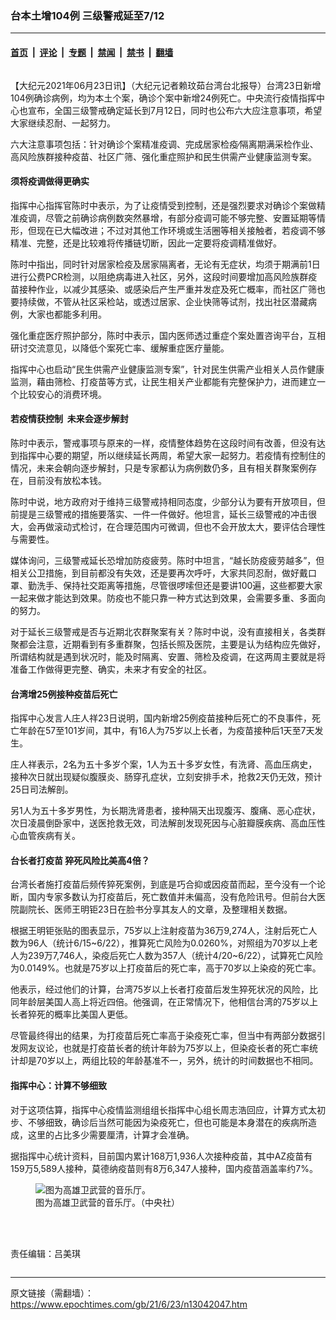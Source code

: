 ### 台本土增104例 三级警戒延至7/12

---

#### [首页](../../../..?n13042047) &nbsp;|&nbsp; [评论](../../../../../epoch-comment?n13042047) &nbsp;|&nbsp; [专题](../../../../../epoch-special?n13042047) &nbsp;|&nbsp; [禁闻](../../../../../epoch-news?n13042047) &nbsp;|&nbsp; [禁书](../../../../../books?n13042047) &nbsp;|&nbsp; [翻墙](https://github.com/gfw-breaker/nogfw/blob/master/README.md?n13042047)


<div class="column" id="artbody" itemprop="articleBody">
 <!-- article content begin -->
 <p>
  【大纪元2021年06月23日讯】（大纪元记者赖玟茹台湾台北报导）台湾23日新增104例确诊病例，均为本土个案，确诊个案中新增24例死亡。中央流行疫情指挥中心也宣布，全国三级警戒确定延长到7月12日，同时也公布六大应注意事项，希望大家继续忍耐、一起努力。
 </p>
 <p>
  六大注意事项包括：针对确诊个案精准疫调、完成居家检疫⁄隔离期满采检作业、高风险族群接种疫苗、社区广筛、强化重症照护和民生供需产业健康监测专案。
 </p>
 <h4>
  须将疫调做得更确实
 </h4>
 <p>
  指挥中心指挥官陈时中表示，为了让疫情受到控制，还是强烈要求对确诊个案做精准疫调，尽管之前确诊病例数突然暴增，有部分疫调可能不够完整、安置延期等情形，但现在已大幅改进；不过对其他工作环境或生活圈等相关接触者，若疫调不够精准、完整，还是比较难将传播链切断，因此一定要将疫调精准做好。
 </p>
 <p>
  陈时中指出，同时针对居家检疫及居家隔离者，无论有无症状，均须于期满前1日进行公费PCR检测，以阻绝病毒进入社区，另外，这段时间要增加高风险族群疫苗接种作业，以减少其感染、或感染后产生严重并发症及死亡概率，而社区广筛也要持续做，不管从社区采检站，或透过居家、企业快筛等试剂，找出社区潜藏病例，大家也都能多利用。
 </p>
 <p>
  强化重症医疗照护部分，陈时中表示，国内医师透过重症个案处置咨询平台，互相研讨交流意见，以降低个案死亡率、缓解重症医疗量能。
 </p>
 <p>
  指挥中心也启动“民生供需产业健康监测专案”，针对民生供需产业相关人员作健康监测，藉由筛检、打疫苗等方式，让民生相关产业都能有完整保护力，进而建立一个比较安心的消费环境。
 </p>
 <h4>
  若疫情获控制  未来会逐步解封
 </h4>
 <p>
  陈时中表示，警戒事项与原来的一样，疫情整体趋势在这段时间有改善，但没有达到指挥中心要的期望，所以继续延长两周，希望大家一起努力。若疫情有控制住的情况，未来会朝向逐步解封，只是专家都认为病例数仍多，且有相关群聚案例存在，目前没有放松本钱。
 </p>
 <p>
  陈时中说，地方政府对于维持三级警戒持相同态度，少部分认为要有开放项目，但前提是三级警戒的措施要落实、一件一件做好。他坦言，延长三级警戒的冲击很大，会再做滚动式检讨，在合理范围内可微调，但也不会开放太大，要评估合理性与需要性。
 </p>
 <p>
  媒体询问，三级警戒延长恐增加防疫疲劳。陈时中坦言，“越长防疫疲劳越多”，但相关公卫措施，到目前都没有失效，还是要再次呼吁，大家共同忍耐，做好戴口罩、勤洗手、保持社交距离等措施，尽管很啰嗦但还是要讲100遍，这些都要大家一起来做才能达到效果。防疫也不能只靠一种方式达到效果，会需要多重、多面向的努力。
 </p>
 <p>
  对于延长三级警戒是否与近期北农群聚案有关？陈时中说，没有直接相关，各类群聚都会注意，近期看到有多重群聚，包括长照及医院，主要是认为结构应先做好，所谓结构就是遇到状况时，能及时隔离、安置、筛检及疫调，在这两周主要就是将准备工作做得更完整、确实，未来才有安全的社区。
 </p>
 <h4>
  台湾增25例接种疫苗后死亡
 </h4>
 <p>
  指挥中心发言人庄人祥23日说明，国内新增25例疫苗接种后死亡的不良事件，死亡年龄在57至101岁间，其中，有16人为75岁以上长者，为疫苗接种后1天至7天发生。
 </p>
 <p>
  庄人祥表示，2名为五十多岁个案，1人为五十多岁女性，有洗肾、高血压病史，接种次日就出现疑似腹膜炎、肠穿孔症状，立刻安排手术，抢救2天仍无效，预计25日司法解剖。
 </p>
 <p>
  另1人为五十多岁男性，为长期洗肾患者，接种隔天出现腹泻、腹痛、恶心症状，次日凌晨倒卧家中，送医抢救无效，司法解剖发现死因与心脏瓣膜疾病、高血压性心血管疾病有关。
 </p>
 <h4>
  台长者打疫苗 猝死风险比美高4倍？
 </h4>
 <p>
  台湾长者施打疫苗后频传猝死案例，到底是巧合抑或因疫苗而起，至今没有一个论断，国内专家多数认为打疫苗后，死亡数值并未偏高，没有危险讯号。但前台大医院副院长、医师王明钜23日在脸书分享其友人的文章，及整理相关数据。
 </p>
 <p>
  根据王明钜张贴的图表显示，75岁以上注射疫苗为36万9,274人，注射后死亡人数为96人（统计6/15~6/22），推算死亡风险为0.0260%，对照组为70岁以上老人为239万7,746人，染疫后死亡人数为357人（统计4/20~6/22），试算死亡风险为0.0149%。也就是75岁以上打疫苗后的死亡率，高于70岁以上染疫的死亡率。
 </p>
 <p>
  他表示，经过他们的计算，台湾75岁以上长者打疫苗后发生猝死状况的风险，比同年龄层美国人高上将近四倍。他强调，在正常情况下，他相信台湾的75岁以上长者猝死的概率比美国人更低。
 </p>
 <p>
  尽管最终得出的结果，为打疫苗后死亡率高于染疫死亡率，但当中有两部分数据引发网友议论，也就是打疫苗长者的统计年龄为75岁以上，但染疫长者的死亡率统计却是70岁以上，两组比较的年龄基准不一，另外，统计的时间数据也不相同。
 </p>
 <h4>
  指挥中心：计算不够细致
 </h4>
 <p>
  对于这项估算，指挥中心疫情监测组组长指挥中心组长周志浩回应，计算方式太初步、不够细致，确诊后当然可能因为染疫死亡，但也可能是本身潜在的疾病所造成，这里的占比多少需要厘清，计算才会准确。
 </p>
 <p>
  据指挥中心统计资料，目前国内累计168万1,936人次接种疫苗，其中AZ疫苗有159万5,589人接种，莫德纳疫苗则有8万6,347人接种，国内疫苗涵盖率约7%。
 </p>
 <figure aria-describedby="caption-13042050" class="wp-caption aligncenter" id="13042050" style="width: 500px">
  <ok href=" https://i.epochtimes.com/assets/uploads/2021/06/id13042050-503802-450x300.jpg" rel="noreferrer noopener" target="_blank">
   <img alt="图为高雄卫武营的音乐厅。" src="https://i.epochtimes.com/assets/uploads/2021/06/id13042050-503802-450x300.jpg"/>
  </ok>
  <br/><figcaption class="wp-caption-text" id="caption-13042050">
   图为高雄卫武营的音乐厅。（中央社）
  </figcaption><br/>
 </figure><br/>
 <p>
  责任编辑：吕美琪
 </p>
 <!-- article content end -->
</div>


---

原文链接（需翻墙）：https://www.epochtimes.com/gb/21/6/23/n13042047.htm
